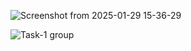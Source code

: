 ![Screenshot from 2025-01-29 15-36-29](https://github.com/user-attachments/assets/761dd099-6719-462b-8b56-40ba9ac63355)


![Task-1 group](https://github.com/user-attachments/assets/ce4693b5-dc76-4b44-904a-2b7ff65f563f)
